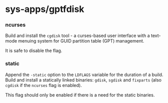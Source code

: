# sys-apps/gptfdisk

### ncurses
Build and install the `cgdisk` tool - a curses-based user interface with a text-mode menuing system for GUID partition table (GPT) management.

It is safe to disable the flag.

### static
Append the `-static` option to the `LDFLAGS` variable for the duration of a build. Build and install a statically linked binaries: `gdisk`, `sgdisk` and `fixparts` (also `cgdisk` if the `ncurses` flag is enabled).

This flag should only be enabled if there is a need for the static binaries.
